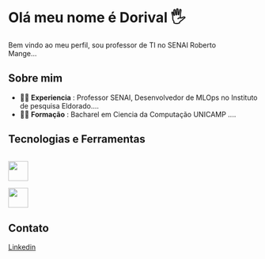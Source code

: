 # Olá meu nome é Dorival 🖐
Bem vindo ao meu perfil, sou professor de TI no SENAI Roberto <br> 
Mange...

## Sobre mim
- 🧙‍♂️ **Experiencia** : Professor SENAI, Desenvolvedor de MLOps no Instituto de pesquisa Eldorado....
- 👨‍🎓 **Formação** : Bacharel em Ciencia da Computação UNICAMP ....

## Tecnologias e Ferramentas
<code> <img width=40px src="https://cdn.jsdelivr.net/gh/devicons/devicon@latest/icons/python/python-original.svg" /> </code>
<code> <img width=40px src="https://cdn.jsdelivr.net/gh/devicons/devicon@latest/icons/python/python-original.svg" /> </code>


## Contato
[Linkedin](https://google.com)
